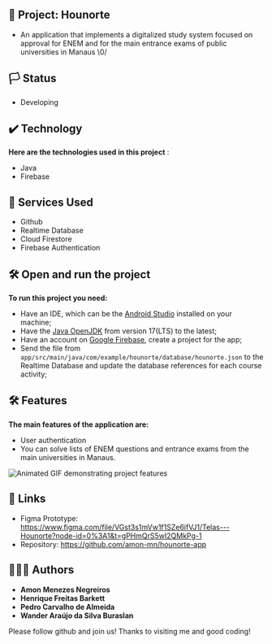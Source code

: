 ## 📱 Project: Hounorte

* An application that implements a digitalized study system focused on approval for ENEM and for the main entrance exams of public universities in Manaus \0/

## 🏳️ Status

* Developing

## ✔️ Technology

**Here are the technologies used in this project** :

* Java
* Firebase

## 🔨 Services Used

* Github
* Realtime Database
* Cloud Firestore
* Firebase Authentication

## 🛠️ Open and run the project

**To run this project you need:**

* Have an IDE, which can be the [Android Studio](https://developer.android.com/) installed on your machine;
* Have the [Java OpenJDK](https://www.azul.com/downloads/?package=jdk#download-openjdk) from version 17(LTS) to the latest;
* Have an account on [Google Firebase](https://firebase.google.com/), create a project for the app;
* Send the file from `app/src/main/java/com/example/hounorte/database/hounorte.json` to the Realtime Database and update the database references for each course activity;

## 🛠️ Features

**The main features of the application are:**
 * User authentication
 * You can solve lists of ENEM questions and entrance exams from the main universities in Manaus.
 
![Animated GIF demonstrating project features](https://github.com/amon-mn/hounorte-app/blob/df3c0a07faaa0c215dd11b2c08107cd970c8eee3/app/src/main/res/drawable-xxhdpi/assets/hounorte.gif)
 
 
## 🔗 Links
 * Figma Prototype: https://www.figma.com/file/VGst3s1mVw1f1SZe6ifVJ1/Telas---Hounorte?node-id=0%3A1&t=gPHmQrS5wI2QMkPg-1
 * Repository: https://github.com/amon-mn/hounorte-app
   
 
## 🙋🏻‍♂️ Authors

 * **Amon Menezes Negreiros** 
 * **Henrique Freitas Barkett** 
 * **Pedro Carvalho de Almeida**
 * **Wander Araújo da Silva Buraslan**

 Please follow github and join us!
 Thanks to visiting me and good coding!
 
